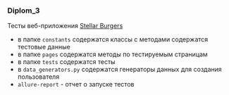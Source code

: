 ### Diplom_3
Тесты веб-приложения [Stellar Burgers](https://stellarburgers.nomoreparties.site/)
- в папке `constants` содержатся классы с методами содержатся тестовые данные
- в папке `pages` содержатся методы по тестируемым страницам 
- в папке `tests` содержатся тесты
- в `data_generators.py` содержатся генераторы данных для создания пользователя
- `allure-report` - отчет о запуске тестов
